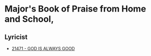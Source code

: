 # Major's Book of Praise from Home and School,

## Lyricist

- [21471 - GOD IS ALWAYS GOOD](/hymns/21471.md)

